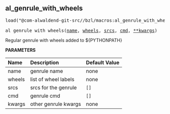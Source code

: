 <!-- Generated with Stardoc: http://skydoc.bazel.build -->



<a id="al_genrule_with_wheels"></a>

## al_genrule_with_wheels

<pre>
load("@com-alwaldend-git-src//bzl/macros:al_genrule_with_wheels.bzl", "al_genrule_with_wheels")

al_genrule_with_wheels(<a href="#al_genrule_with_wheels-name">name</a>, <a href="#al_genrule_with_wheels-wheels">wheels</a>, <a href="#al_genrule_with_wheels-srcs">srcs</a>, <a href="#al_genrule_with_wheels-cmd">cmd</a>, <a href="#al_genrule_with_wheels-kwargs">**kwargs</a>)
</pre>

Regular genrule with wheels added to ${PYTHONPATH}

**PARAMETERS**


| Name  | Description | Default Value |
| :------------- | :------------- | :------------- |
| <a id="al_genrule_with_wheels-name"></a>name |  genrule name   |  none |
| <a id="al_genrule_with_wheels-wheels"></a>wheels |  list of wheel labels   |  none |
| <a id="al_genrule_with_wheels-srcs"></a>srcs |  srcs for the genrule   |  `[]` |
| <a id="al_genrule_with_wheels-cmd"></a>cmd |  genrule cmd   |  `[]` |
| <a id="al_genrule_with_wheels-kwargs"></a>kwargs |  other genrule kwargs   |  none |



